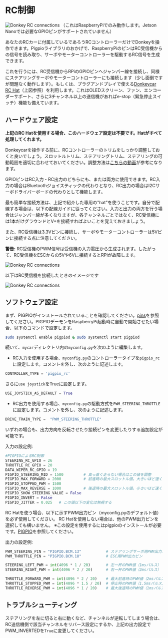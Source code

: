 # RC制御
![Donkey RC connections](../assets/parts/rchat.png)
（これはRaspberryPiでのみ動作します。Jetson Nanoでは必要なGPIOピンがサポートされていません）

あなたのRCカーに付属しているであろうRCコントローラーだけでDonkeyを操作できます。Pigpioライブラリのおかげで、RaspberryPiのピンはRC受信機からの信号を読み取り、サーボやモーターコントローラーを駆動するRC信号を生成できます。

これを行うには、RC受信機からRPiのGPIOピンへジャンパー線を接続し、同様にステアリングサーボやモーターコントローラーにも接続します（少し面倒ですが問題なく動作します）。もしくは、プラグアンドプレイで使える[Donkeycar RC Hat](../parts/rc_hat.md)（上図参照）を利用します。これはOLEDスクリーン、ファン、エンコーダーサポート、さらに3チャンネル以上の送信機があればe-stop（緊急停止スイッチ）機能も備えています。


## ハードウェア設定

**上記のRC Hatを使用する場合、このハードウェア設定は不要です。Hatがすべて処理してくれます。**

Donkeycarを操作する前に、RCコントローラーのトリムをしっかり調整しておくと良いでしょう。スロットルトリム、ステアリングトリム、ステアリングの可動範囲を適切に合わせておいてください。調整方法は[こちらの動画](https://www.youtube.com/watch?v=NuVQz7FCAZk)が参考になります。

GPIOピンはRC入力・RC出力のどちらにも、または両方に使用できます。RC入力の場合はBluetoothジョイスティックの代わりとなり、RC出力の場合はI2Cサーボドライバーボードの代わりとして機能します。

最も簡単な接続方法は、上記で紹介した専用の"hat"を使うことです。自分で配線する場合は、以下の配線ガイドに従ってください。入力と出力の両方を行う場合はジャンパー線が多くなりますが、各チャンネルごとではなく、RC受信機には1本だけグラウンドとV+を接続すればよいことを覚えておきましょう。

また、RC受信機は3.3Vピンに接続し、サーボやモーターコントローラーは5Vピンに接続する点に注意してください。

**警告:** RC受信機のPWM信号は受信機の入力電圧から生成されます。したがって、RC受信機をESCからの5Vや6Vに接続するとRPiが故障します。

![Donkey RC connections](../assets/rc.png)

以下はRC受信機を接続したときのイメージです

![Donkey RC connections](../assets/rc.jpg)

## ソフトウェア設定

まず、PIGPIOがインストールされていることを確認してください。[pins](pins.md#pigpio)を参照してください。PIGPIOデーモンをRaspberryPi起動時に自動で開始させたい場合、以下のコマンドで設定します。

```bash
sudo systemctl enable pigpiod & sudo systemctl start pigpiod
```

続いて、`mycar`ディレクトリ内の`myconfig.py`を次のように編集します。

* RC入力を使用する場合、`myconfig.py`のコントローラータイプを`pigpio_rc`に設定します。コメントを外し、次のように記述します。

```python
CONTROLLER_TYPE = 'pigpio_rc'
```

さらに`use joystick`をTrueに設定します。

```python
USE_JOYSTICK_AS_DEFAULT = True
```

* RC出力を使用する場合、`myconfig.py`の駆動方式を`PWM_STEERING_THROTTLE`に設定します。コメントを外し、次のように記述します。

```python
DRIVE_TRAIN_TYPE =  "PWM_STEERING_THROTTLE"
```

いずれの場合も、出力方向を反転させたり接続ピンを変更したりする追加設定が可能です。

入力の設定例:
 
```python
#PIGPIOによるRC制御
STEERING_RC_GPIO = 26
THROTTLE_RC_GPIO = 20
DATA_WIPER_RC_GPIO = 19
PIGPIO_STEERING_MID = 1500         # 真っ直ぐ走らない場合はこの値を調整
PIGPIO_MAX_FORWARD = 2000          # 前進時の最大スロットル値。大きいほど速くなる
PIGPIO_STOPPED_PWM = 1500
PIGPIO_MAX_REVERSE = 1000          # 後退時の最大スロットル値。小さいほど速くなる
PIGPIO_SHOW_STEERING_VALUE = False
PIGPIO_INVERT = False
PIGPIO_JITTER = 0.025   # この値以下の変化は無視する
```

RC Hatを使う場合、以下に示すPWM出力ピン（myconfig.pyのデフォルト値）を必ず使用してください。
RC Hatを使用しない場合は、他のPWM出力ピンを選択しても構いません。
※この設定を使用するにはpigpioのインストールが必要です。[PIGPIO](pins.md#pigpio)を参照してください。

出力の設定例:

```python
PWM_STEERING_PIN = "PIGPIO.BCM.13"           # ステアリングサーボ用PWM出力ピン
PWM_THROTTLE_PIN = "PIGPIO.BCM.18"           # ESC用PWM出力ピン

STEERING_LEFT_PWM = int(4096 * 1 / 20)       # 左一杯のPWM値（1msパルス）
STEERING_RIGHT_PWM = int(4096 * 2 / 20)      # 右一杯のPWM値（2msパルス）

THROTTLE_FORWARD_PWM = int(4096 * 2 / 20)    # 最大前進時のPWM値（2msパルス）
THROTTLE_STOPPED_PWM = int(4096 * 1.5 / 20)  # 停止時のPWM値（1.5msパルス）
THROTTLE_REVERSE_PWM = int(4096 * 1 / 20)    # 最大後退時のPWM値（1msパルス）
```

## トラブルシューティング

ステアリングを左に切ると右に動くなど、チャンネルが逆転してしまう場合は、RC送信機側で該当チャンネルをリバース設定にするか、上記の出力設定でPWM_INVERTEDを`True`に変更してください。
